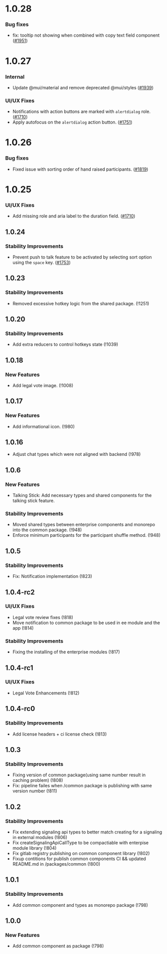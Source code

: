 # 1.0.28

### Bug fixes

- fix: tooltip not showing when combined with copy text field component ([#1951](https://git.opentalk.dev/opentalk/frontend/web/web-app/-/issues/1951))

# 1.0.27

### Internal

- Update @mui/material and remove deprecated @mui/styles ([#1939](https://git.opentalk.dev/opentalk/frontend/web/web-app/-/work_items/1939))

### UI/UX Fixes

- Notifications with action buttons are marked with `alertdialog` role. ([#1710](https://git.opentalk.dev/opentalk/frontend/web/web-app/-/issues/1710))
- Apply autofocus on the `alertdialog` action button. ([#1751](https://git.opentalk.dev/opentalk/frontend/web/web-app/-/issues/1751))

# 1.0.26

### Bug fixes

- Fixed issue with sorting order of hand raised participants. ([#1819](https://git.opentalk.dev/opentalk/frontend/web/web-app/-/issues/1819))

# 1.0.25

### UI/UX Fixes

- Add missing role and aria label to the duration field. ([#1710](https://git.opentalk.dev/opentalk/frontend/web/web-app/-/issues/1710))

## 1.0.24

### Stability Improvements

-  Prevent push to talk feature to be activated by selecting sort option using the `space` key. ([#1753](https://git.opentalk.dev/opentalk/frontend/web/web-app/-/issues/1753))

## 1.0.23

### Stability Improvements

- Removed excessive hotkey logic from the shared package. (!1251)

## 1.0.20

### Stability Improvements

- Add extra reducers to control hotkeys state (!1039)

## 1.0.18

### New Features

- Add legal vote image. (!1008)

## 1.0.17

### New Features

- Add informational icon. (!980)

## 1.0.16

- Adjust chat types which were not aligned with backend (!978)

## 1.0.6

### New Features

- Talking Stick: Add necessary types and shared components for the talking stick feature.

### Stability Improvements

- Moved shared types between enterprise components and monorepo into the common package. (!948)
- Enforce minimum participants for the participant shuffle method. (!948)

## 1.0.5

### Stability Improvements

- Fix: Notification implementation (!823)

## 1.0.4-rc2

### UI/UX Fixes

- Legal vote review fixes (!818)
- Move notification to common package to be used in ee module and the app (!814)

### Stability Improvements

- Fixing the installing of the enterprise modules (!817)

## 1.0.4-rc1

### UI/UX Fixes

- Legal Vote Enhancements (!812)

## 1.0.4-rc0

### Stability Improvements

- Add license headers + ci license check (!813)

## 1.0.3

### Stability Improvements

- Fixing version of common package(using same number result in caching problem) (!808)
- Fix: pipeline failes when /common package is publishing with same version number (!811)

## 1.0.2

### Stability Improvements

- Fix extending signaling api types to better match creating for a signaling in external modules (!806)
- Fix createSignalingApiCallType to be compactiable with enterpise module library (!804)
- Fix gitlab registry publishing on common component library (!802)
- Fixup contitions for publish common components CI && updated README.md in /packages/common (!800)

## 1.0.1

### Stability Improvements

- Add common component and types as monorepo package (!798)

## 1.0.0

### New Features

- Add common component as package (!798)

